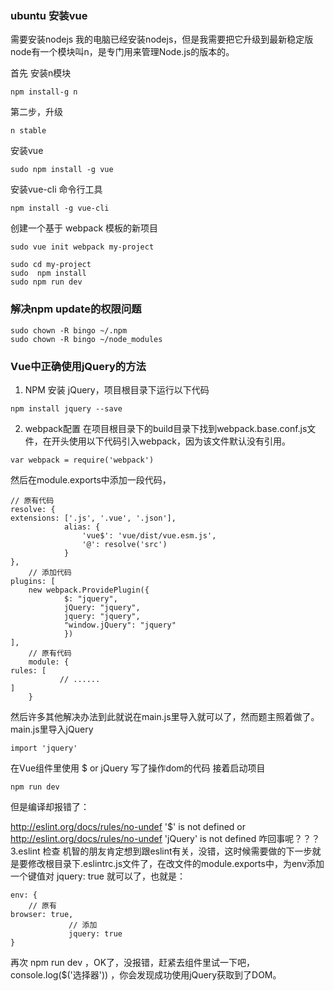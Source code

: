### ubuntu 安装vue

需要安装nodejs 
我的电脑已经安装nodejs，但是我需要把它升级到最新稳定版 
node有一个模块叫n，是专门用来管理Node.js的版本的。

首先 安装n模块

`npm install-g n`

第二步，升级

`n stable`

安装vue

`sudo npm install -g vue`

安装vue-cli 命令行工具

`npm install -g vue-cli`

创建一个基于 webpack 模板的新项目

`sudo vue init webpack my-project`

```
sudo cd my-project
sudo  npm install
sudo npm run dev
```


### 解决npm update的权限问题

```
sudo chown -R bingo ~/.npm
sudo chown -R bingo ~/node_modules
```

### Vue中正确使用jQuery的方法

1. NPM 安装 jQuery，项目根目录下运行以下代码
```
npm install jquery --save
```
2. webpack配置
在项目根目录下的build目录下找到webpack.base.conf.js文件，在开头使用以下代码引入webpack，因为该文件默认没有引用。
```
var webpack = require('webpack')
```
然后在module.exports中添加一段代码，
```
// 原有代码
resolve: {
extensions: ['.js', '.vue', '.json'],
            alias: {
                'vue$': 'vue/dist/vue.esm.js',
                '@': resolve('src')
            }
},
    // 添加代码
plugins: [
    new webpack.ProvidePlugin({
            $: "jquery",
            jQuery: "jquery",
            jquery: "jquery",
            "window.jQuery": "jquery"
            })
],
    // 原有代码
    module: {
rules: [
           // ......
]
    }
```
然后许多其他解决办法到此就说在main.js里导入就可以了，然而题主照着做了。
main.js里导入jQuery
```
import 'jquery'
```
在Vue组件里使用 $ or jQuery 写了操作dom的代码
接着启动项目
```
npm run dev
```
但是编译却报错了：

http://eslint.org/docs/rules/no-undef '$' is not defined or
http://eslint.org/docs/rules/no-undef 'jQuery' is not defined
咋回事呢？？？
3.eslint 检查
机智的朋友肯定想到跟eslint有关，没错，这时候需要做的下一步就是要修改根目录下.eslintrc.js文件了，在改文件的module.exports中，为env添加一个键值对 jquery: true 就可以了，也就是：
```
env: {
    // 原有
browser: true,
             // 添加
             jquery: true
}
```
再次 npm run dev ，OK了，没报错，赶紧去组件里试一下吧，console.log($('选择器')) ，你会发现成功使用jQuery获取到了DOM。
